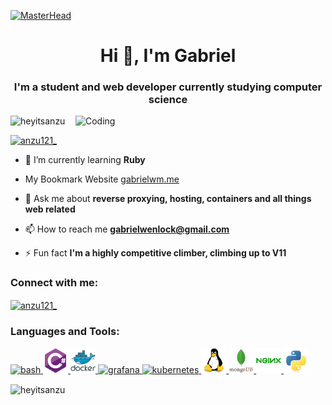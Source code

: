 [![MasterHead](https://giffiles.alphacoders.com/491/49146.gif)](https://gabrielwm.me)

<h1 align="center">Hi 👋, I'm Gabriel</h1>
<h3 align="center">I'm a student and web developer currently studying computer science</h3>

<img align="right" alt="Coding" width="400" src="https://i.gifer.com/origin/54/54c8979b0b463c89622fdea0b1afc525.gif">

<p align="left"> <img src="https://komarev.com/ghpvc/?username=heyitsanzu&label=Profile%20views&color=0e75b6&style=flat" alt="heyitsanzu" /> </p>

<p align="left"> <a href="https://twitter.com/anzu121_" target="blank"><img src="https://img.shields.io/twitter/follow/anzu121_?logo=twitter&style=for-the-badge" alt="anzu121_" /></a> </p>

- 🌱 I’m currently learning **Ruby**

- My Bookmark Website [gabrielwm.me](gabrielwm.me)

- 💬 Ask me about **reverse proxying, hosting, containers and all things web related**

- 📫 How to reach me **gabrielwenlock@gmail.com**

- ⚡ Fun fact **I'm a highly competitive climber, climbing up to V11**

<h3 align="left">Connect with me:</h3>
<p align="left">
<a href="https://twitter.com/anzu121_" target="blank"><img align="center" src="https://raw.githubusercontent.com/rahuldkjain/github-profile-readme-generator/master/src/images/icons/Social/twitter.svg" alt="anzu121_" height="30" width="40" /></a>
</p>

<h3 align="left">Languages and Tools:</h3>
<p align="left"> <a href="https://www.gnu.org/software/bash/" target="_blank" rel="noreferrer"> <img src="https://www.vectorlogo.zone/logos/gnu_bash/gnu_bash-icon.svg" alt="bash" width="40" height="40"/> </a> <a href="https://www.w3schools.com/cs/" target="_blank" rel="noreferrer"> <img src="https://raw.githubusercontent.com/devicons/devicon/master/icons/csharp/csharp-original.svg" alt="csharp" width="40" height="40"/> </a> <a href="https://www.docker.com/" target="_blank" rel="noreferrer"> <img src="https://raw.githubusercontent.com/devicons/devicon/master/icons/docker/docker-original-wordmark.svg" alt="docker" width="40" height="40"/> </a> <a href="https://grafana.com" target="_blank" rel="noreferrer"> <img src="https://www.vectorlogo.zone/logos/grafana/grafana-icon.svg" alt="grafana" width="40" height="40"/> </a> <a href="https://kubernetes.io" target="_blank" rel="noreferrer"> <img src="https://www.vectorlogo.zone/logos/kubernetes/kubernetes-icon.svg" alt="kubernetes" width="40" height="40"/> </a> <a href="https://www.linux.org/" target="_blank" rel="noreferrer"> <img src="https://raw.githubusercontent.com/devicons/devicon/master/icons/linux/linux-original.svg" alt="linux" width="40" height="40"/> </a> <a href="https://www.mongodb.com/" target="_blank" rel="noreferrer"> <img src="https://raw.githubusercontent.com/devicons/devicon/master/icons/mongodb/mongodb-original-wordmark.svg" alt="mongodb" width="40" height="40"/> </a> <a href="https://www.nginx.com" target="_blank" rel="noreferrer"> <img src="https://raw.githubusercontent.com/devicons/devicon/master/icons/nginx/nginx-original.svg" alt="nginx" width="40" height="40"/> </a> <a href="https://www.python.org" target="_blank" rel="noreferrer"> <img src="https://raw.githubusercontent.com/devicons/devicon/master/icons/python/python-original.svg" alt="python" width="40" height="40"/> </a> </p>

<p><img align="center" src="https://github-readme-stats.vercel.app/api/top-langs?username=heyitsanzu&show_icons=true&locale=en&layout=compact" alt="heyitsanzu" /></p>
